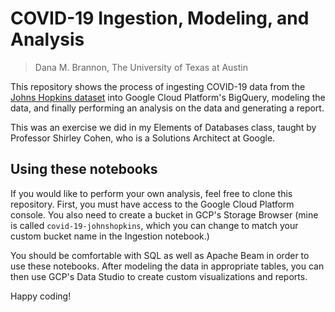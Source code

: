 # COVID-19 Ingestion, Modeling, and Analysis
> Dana M. Brannon, The University of Texas at Austin

This repository shows the process of ingesting COVID-19 data from the [Johns Hopkins dataset](https://github.com/CSSEGISandData/COVID-19) into Google Cloud Platform's BigQuery, modeling the data, and finally performing an analysis on the data and generating a report.

This was an exercise we did in my Elements of Databases class, taught by Professor Shirley Cohen, who is a Solutions Architect at Google.

## Using these notebooks
If you would like to perform your own analysis, feel free to clone this repository. First, you must have access to the Google Cloud Platform console. You also need to create a bucket in GCP's Storage Browser (mine is called `covid-19-johnshopkins`, which you can change to match your custom bucket name in the Ingestion notebook.)

You should be comfortable with SQL as well as Apache Beam in order to use these notebooks. After modeling the data in appropriate tables, you can then use GCP's Data Studio to create custom visualizations and reports.

Happy coding!

